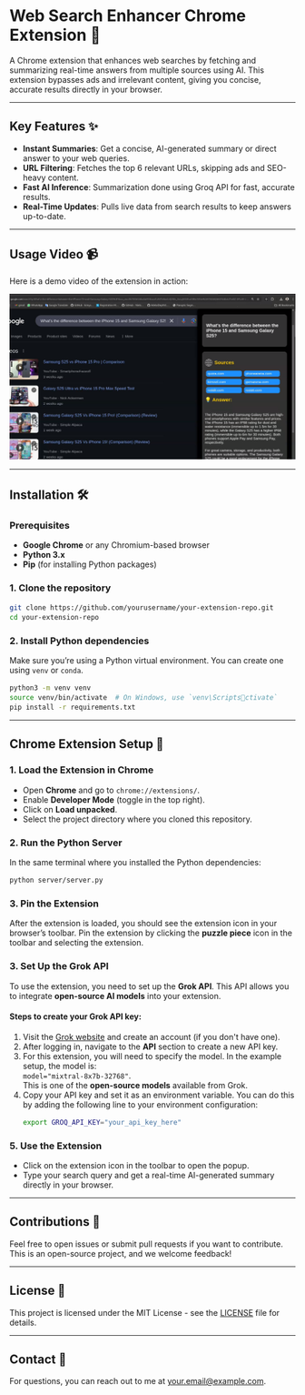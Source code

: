 
# Web Search Enhancer Chrome Extension 🚀

A Chrome extension that enhances web searches by fetching and summarizing real-time answers from multiple sources using AI. This extension bypasses ads and irrelevant content, giving you concise, accurate results directly in your browser.

---

## Key Features ✨

- **Instant Summaries**: Get a concise, AI-generated summary or direct answer to your web queries.
- **URL Filtering**: Fetches the top 6 relevant URLs, skipping ads and SEO-heavy content.
- **Fast AI Inference**: Summarization done using Groq API for fast, accurate results.
- **Real-Time Updates**: Pulls live data from search results to keep answers up-to-date.

---

## Usage Video 📹

Here is a demo video of the extension in action:

[![Extension Demo](./videos/video_thumbnail.png)](https://youtu.be/AFyXFis_U00)

---

## Installation 🛠️

### Prerequisites

- **Google Chrome** or any Chromium-based browser
- **Python 3.x**
- **Pip** (for installing Python packages)

### 1. Clone the repository

```bash
git clone https://github.com/yourusername/your-extension-repo.git
cd your-extension-repo
```

### 2. Install Python dependencies

Make sure you’re using a Python virtual environment. You can create one using `venv` or `conda`.

```bash
python3 -m venv venv
source venv/bin/activate  # On Windows, use `venv\Scriptsctivate`
pip install -r requirements.txt
```

---

## Chrome Extension Setup 🔧

### 1. Load the Extension in Chrome

- Open **Chrome** and go to `chrome://extensions/`.
- Enable **Developer Mode** (toggle in the top right).
- Click on **Load unpacked**.
- Select the project directory where you cloned this repository.

### 2. Run the Python Server

In the same terminal where you installed the Python dependencies:

```bash
python server/server.py
```

### 3. Pin the Extension

After the extension is loaded, you should see the extension icon in your browser’s toolbar.
Pin the extension by clicking the **puzzle piece** icon in the toolbar and selecting the extension.

### 3. Set Up the Grok API

To use the extension, you need to set up the **Grok API**. This API allows you to integrate **open-source AI models** into your extension.

#### Steps to create your Grok API key:

1. Visit the [Grok website](https://www.grok.com/) and create an account (if you don't have one).
2. After logging in, navigate to the **API** section to create a new API key.
3. For this extension, you will need to specify the model. In the example setup, the model is:  
   `model="mixtral-8x7b-32768"`.  
   This is one of the **open-source models** available from Grok.
4. Copy your API key and set it as an environment variable. You can do this by adding the following line to your environment configuration:
   ```bash
   export GROQ_API_KEY="your_api_key_here"


### 5. Use the Extension

- Click on the extension icon in the toolbar to open the popup.
- Type your search query and get a real-time AI-generated summary directly in your browser.

---

## Contributions 🤝

Feel free to open issues or submit pull requests if you want to contribute. This is an open-source project, and we welcome feedback!

---

## License 📄

This project is licensed under the MIT License - see the [LICENSE](LICENSE) file for details.

---

## Contact 📧

For questions, you can reach out to me at [your.email@example.com](mailto:your.email@example.com).
